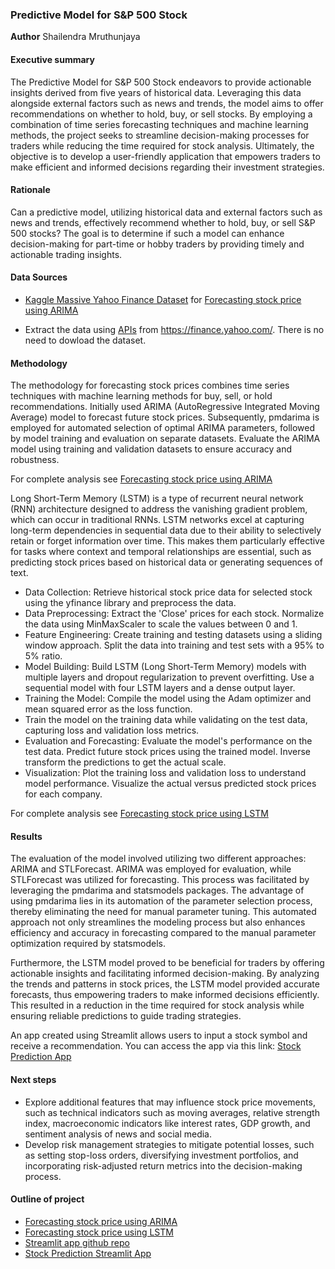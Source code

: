 ### Predictive Model for S&P 500 Stock

**Author**
Shailendra Mruthunjaya

#### Executive summary
The Predictive Model for S&P 500 Stock endeavors to provide actionable insights derived from five years of historical data. Leveraging this data alongside external factors such as news and trends, the model aims to offer recommendations on whether to hold, buy, or sell stocks. By employing a combination of time series forecasting techniques and machine learning methods, the project seeks to streamline decision-making processes for traders while reducing the time required for stock analysis. Ultimately, the objective is to develop a user-friendly application that empowers traders to make efficient and informed decisions regarding their investment strategies.

#### Rationale
Can a predictive model, utilizing historical data and external factors such as news and trends, effectively recommend whether to hold, buy, or sell S&P 500 stocks? The goal is to determine if such a model can enhance decision-making for part-time or hobby traders by providing timely and actionable trading insights.

#### Data Sources
* [Kaggle Massive Yahoo Finance Dataset](https://www.kaggle.com/datasets/iveeaten3223times/massive-yahoo-finance-dataset) for [Forecasting stock price using ARIMA](https://github.com/shailendra-mlai/Predictive-Model-for-SAP-500-Stock/blob/main/Initial-eda-arima.ipynb)

*	Extract the data using [APIs](https://pypi.org/project/yfinance/) from https://finance.yahoo.com/. There is no need to dowload the dataset. 


#### Methodology
The methodology for forecasting stock prices combines time series techniques with machine learning methods for buy, sell, or hold recommendations. Initially used ARIMA (AutoRegressive Integrated Moving Average) model to forecast future stock prices. Subsequently, pmdarima is employed for automated selection of optimal ARIMA parameters, followed by model training and evaluation on separate datasets. Evaluate the ARIMA model using training and validation datasets to ensure accuracy and robustness.

For complete analysis see [Forecasting stock price using ARIMA](https://github.com/shailendra-mlai/Predictive-Model-for-SAP-500-Stock/blob/main/Initial-eda-arima.ipynb)

Long Short-Term Memory (LSTM) is a type of recurrent neural network (RNN) architecture designed to address the vanishing gradient problem, which can occur in traditional RNNs. LSTM networks excel at capturing long-term dependencies in sequential data due to their ability to selectively retain or forget information over time. This makes them particularly effective for tasks where context and temporal relationships are essential, such as predicting stock prices based on historical data or generating sequences of text.

 - Data Collection: Retrieve historical stock price data for selected stock using the yfinance library and preprocess the data.
 - Data Preprocessing: Extract the 'Close' prices for each stock. Normalize the data using MinMaxScaler to scale the values between 0 and 1.
 - Feature Engineering: Create training and testing datasets using a sliding window approach. Split the data into training and test sets with a 95% to 5% ratio.
 - Model Building: Build LSTM (Long Short-Term Memory) models with multiple layers and dropout regularization to prevent overfitting. Use a sequential model with four LSTM layers and a dense output layer.
 - Training the Model: Compile the model using the Adam optimizer and mean squared error as the loss function.
 - Train the model on the training data while validating on the test data, capturing loss and validation loss metrics.
 - Evaluation and Forecasting: Evaluate the model's performance on the test data. Predict future stock prices using the trained model. Inverse transform the predictions to get the actual scale.
 - Visualization: Plot the training loss and validation loss to understand model performance. Visualize the actual versus predicted stock prices for each company.

For complete analysis see [Forecasting stock price using LSTM](https://github.com/shailendra-mlai/Predictive-Model-for-SAP-500-Stock/blob/main/LSTM-Stock-price-prediction.ipynb)



#### Results
The evaluation of the model involved utilizing two different approaches: ARIMA and STLForecast. ARIMA was employed for evaluation, while STLForecast was utilized for forecasting. This process was facilitated by leveraging the pmdarima and statsmodels packages. The advantage of using pmdarima lies in its automation of the parameter selection process, thereby eliminating the need for manual parameter tuning. This automated approach not only streamlines the modeling process but also enhances efficiency and accuracy in forecasting compared to the manual parameter optimization required by statsmodels.

Furthermore, the LSTM model proved to be beneficial for traders by offering actionable insights and facilitating informed decision-making. By analyzing the trends and patterns in stock prices, the LSTM model provided accurate forecasts, thus empowering traders to make informed decisions efficiently. This resulted in a reduction in the time required for stock analysis while ensuring reliable predictions to guide trading strategies.

An app created using Streamlit allows users to input a stock symbol and receive a recommendation. You can access the app via this link: [Stock Prediction App](https://app-stock-predict-3zmrnehpxway7dp4dziqdf.streamlit.app/)

#### Next steps
- Explore additional features that may influence stock price movements, such as technical indicators such as moving averages, relative strength index, macroeconomic indicators like interest rates, GDP growth, and sentiment analysis of news and social media.
- Develop risk management strategies to mitigate potential losses, such as setting stop-loss orders, diversifying investment portfolios, and incorporating risk-adjusted return metrics into the decision-making process.

#### Outline of project

- [Forecasting stock price using ARIMA](https://github.com/shailendra-mlai/Predictive-Model-for-SAP-500-Stock/blob/main/Initial-eda-arima.ipynb)
- [Forecasting stock price using LSTM](https://github.com/shailendra-mlai/Predictive-Model-for-SAP-500-Stock/blob/main/LSTM-Stock-price-prediction.ipynb)
- [Streamlit app github repo](https://github.com/shailendra-mlai/streamlit-stock-predict)
- [Stock Prediction Streamlit App](https://app-stock-predict-3zmrnehpxway7dp4dziqdf.streamlit.app/)

